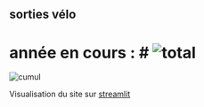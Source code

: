 ## sorties vélo ##

# année en cours : # ![total](https://docs.google.com/spreadsheets/d/e/2PACX-1vRe0P48P6LZ62nmIubrsn-yxy88l7cDSB5r7Ts7HY594dgYyhU1VLtxFWpWESCraQjFzgiPuHmBCghJ/pubhtml?gid=1254546459&single=true)

![cumul](https://docs.google.com/spreadsheets/d/e/2PACX-1vTzRuweEgvJ_ZdOKO_HwD008mGmfIWQlWPaAJWHOpJbG43j07iuLrwdFnGy102V17rnC3JO0flQCxew/pubchart?oid=12&format=image)

Visualisation du site sur [streamlit](https://jmjra-velo-jm-index-ea4fvr.streamlitapp.com)


